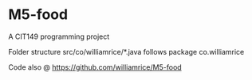 # M5-food
 A CIT149 programming project

Folder structure src/co/williamrice/*.java follows package co.williamrice

Code also @ https://github.com/williamrice/M5-food